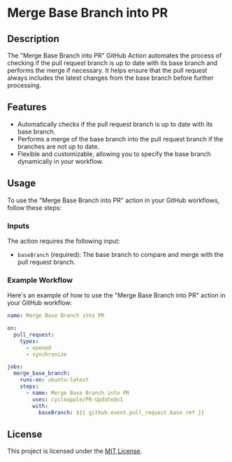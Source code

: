 # Merge Base Branch into PR

## Description

The "Merge Base Branch into PR" GitHub Action automates the process of checking if the pull request branch is up to date with its base
branch and performs the merge if necessary. It helps ensure that the pull request always includes the latest changes from the base
branch before further processing.

## Features

- Automatically checks if the pull request branch is up to date with its base branch.
- Performs a merge of the base branch into the pull request branch if the branches are not up to date.
- Flexible and customizable, allowing you to specify the base branch dynamically in your workflow.

## Usage

To use the "Merge Base Branch into PR" action in your GitHub workflows, follow these steps:

### Inputs

The action requires the following input:

- `baseBranch` (required): The base branch to compare and merge with the pull request branch.

### Example Workflow

Here's an example of how to use the "Merge Base Branch into PR" action in your GitHub workflow:

```yaml
name: Merge Base Branch into PR

on:
  pull_request:
    types:
      - opened
      - synchronize

jobs:
  merge_base_branch:
    runs-on: ubuntu-latest
    steps:
      - name: Merge Base Branch into PR
        uses: cycleapple/PR-Update@v1
        with:
          baseBranch: ${{ github.event.pull_request.base.ref }}
```

## License

This project is licensed under the [MIT License](LICENSE).

